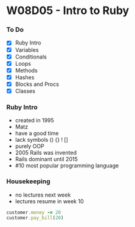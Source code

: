 # W08D05 - Intro to Ruby

### To Do
* [x] Ruby Intro
* [x] Variables
* [x] Conditionals
* [x] Loops
* [x] Methods
* [x] Hashes
* [x] Blocks and Procs
* [x] Classes

### Ruby Intro
* created in 1995
* Matz
* have a good time
* lack symbols () {} ! []
* purely OOP
* 2005 Rails was invented
* Rails dominant until 2015
* #10 most popular programming language

### Housekeeping
* no lectures next week
* lectures resume in week 10

```ruby
customer.money -= 20
customer.pay_bill(20)
```

























